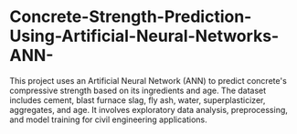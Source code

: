 # Concrete-Strength-Prediction-Using-Artificial-Neural-Networks-ANN-
This project uses an Artificial Neural Network (ANN) to predict concrete's compressive strength based on its ingredients and age. The dataset includes cement, blast furnace slag, fly ash, water, superplasticizer, aggregates, and age. It involves exploratory data analysis, preprocessing, and model training for civil engineering applications.
